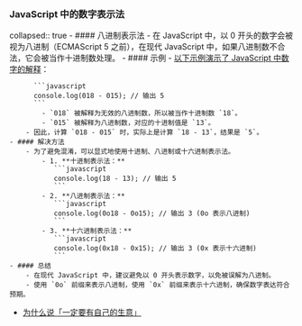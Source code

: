 ### JavaScript 中的数字表示法
collapsed:: true
	- #### 八进制表示法
		- 在 JavaScript 中，以 0 开头的数字会被视为八进制（ECMAScript 5 之前），在现代 JavaScript 中，如果八进制数不合法，它会被当作十进制数处理。
	- #### 示例
		- [以下示例演示了 JavaScript 中数字的解释](https://x.com/LKingdoms/status/1811819017868288503)：
		  
		  ```javascript
		  console.log(018 - 015); // 输出 5
		  ```
			- `018` 被解释为无效的八进制数，所以被当作十进制数 `18`。
			- `015` 被解释为八进制数，对应的十进制值是 `13`。
		- 因此，计算 `018 - 015` 时，实际上是计算 `18 - 13`，结果是 `5`。
	- #### 解决方法
		- 为了避免混淆，可以显式地使用十进制、八进制或十六进制表示法。
			- 1. **十进制表示法：**
			   ```javascript
			   console.log(18 - 13); // 输出 5
			   ```
			- 2. **八进制表示法：**
			   ```javascript
			   console.log(0o18 - 0o15); // 输出 3 (0o 表示八进制)
			   ```
			- 3. **十六进制表示法：**
			   ```javascript
			   console.log(0x18 - 0x15); // 输出 3 (0x 表示十六进制)
			   ```
	- #### 总结
		- 在现代 JavaScript 中，建议避免以 0 开头表示数字，以免被误解为八进制。
		- 使用 `0o` 前缀来表示八进制，使用 `0x` 前缀来表示十六进制，确保数字表达符合预期。
- [为什么说「一定要有自己的生意」](https://x.com/Soulogic/status/1811996190663409802)